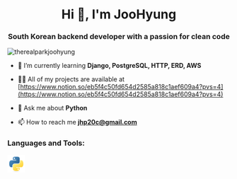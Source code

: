 <h1 align="center">Hi 👋, I'm JooHyung</h1>
<h3 align="center">South Korean backend developer with a passion for clean code</h3>

<p align="left"> <img src="https://komarev.com/ghpvc/?username=therealparkjoohyung&label=Profile%20views&color=0e75b6&style=flat" alt="therealparkjoohyung" /> </p>

- 🌱 I’m currently learning **Django, PostgreSQL, HTTP, ERD, AWS**

- 👨‍💻 All of my projects are available at [https://www.notion.so/eb5f4c50fd654d2585a818c1aef609a4?pvs=4](https://www.notion.so/eb5f4c50fd654d2585a818c1aef609a4?pvs=4)

- 💬 Ask me about **Python**

- 📫 How to reach me **jhp20c@gmail.com**

<p align="left">
</p>

<h3 align="left">Languages and Tools:</h3>
<p align="left"> <a href="https://www.python.org" target="_blank" rel="noreferrer"> <img src="https://raw.githubusercontent.com/devicons/devicon/master/icons/python/python-original.svg" alt="python" width="40" height="40"/> </a> </p>


